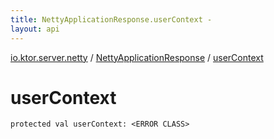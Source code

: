 ```yaml
---
title: NettyApplicationResponse.userContext - 
layout: api
---
```


<div class='api-docs-breadcrumbs'><a href="../index.html">io.ktor.server.netty</a> / <a href="index.html">NettyApplicationResponse</a> / <a href="./user-context.html">userContext</a></div>

# userContext

<div class="signature"><code><span class="keyword">protected</span> <span class="keyword">val </span><span class="identifier">userContext</span><span class="symbol">: </span><span class="identifier">&lt;ERROR CLASS&gt;</span></code></div>
